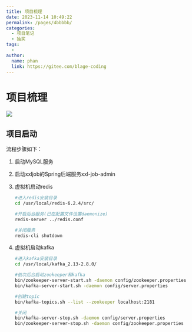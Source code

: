 ```yaml
---
title: 项目梳理
date: 2023-11-14 10:49:22
permalink: /pages/4bbbbb/
categories:
  - 项目笔记
  - 抽奖
tags:
  - 
author: 
  name: phan
  link: https://gitee.com/blage-coding
---
```

# 项目梳理

![](https://jsd.cdn.zzko.cn/gh/blage-coding/picx-images-hosting@master/20231117/draw.1orhr04edun4.webp)

## 项目启动

流程步骤如下：

1. 启动MySQL服务

2. 启动xxljob的Spring后端服务xxl-job-admin

3. 虚拟机启动redis

   ```bash
   #进入redis安装目录
   cd /usr/local/redis-6.2.4/src/
   
   #开启后台服务(已在配置文件设置daemonize)
   redis-server ../redis.conf
   
   #关闭服务
   redis-cli shutdown
   ```

4. 虚拟机启动kafka

   ```bash
   #进入kafka安装目录
   cd /usr/local/kafka_2.13-2.8.0/
   
   #依次后台启动zookeeper和kafka
   bin/zookeeper-server-start.sh -daemon config/zookeeper.properties
   bin/kafka-server-start.sh -daemon config/server.properties
   
   #创建topic
   bin/kafka-topics.sh --list --zookeeper localhost:2181
   
   #关闭
   bin/kafka-server-stop.sh -daemon config/server.properties
   bin/zookeeper-server-stop.sh -daemon config/zookeeper.properties
   ```